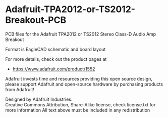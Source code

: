 # Adafruit-TPA2012-or-TS2012-Breakout-PCB

PCB files for the Adafruit TPA2012 or TS2012 Stereo Class-D Audio Amp Breakout

Format is EagleCAD schematic and board layout

For more details, check out the product pages at

   * https://www.adafruit.com/product/1552

Adafruit invests time and resources providing this open source design, 
please support Adafruit and open-source hardware by purchasing 
products from Adafruit!

Designed by Adafruit Industries.  
Creative Commons Attribution, Share-Alike license, check license.txt for more information
All text above must be included in any redistribution